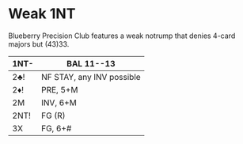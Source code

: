 # Weak 1NT

Blueberry Precision Club features a weak notrump that denies 4-card majors but
(43)33.

| 1NT- | BAL 11--13 |
|------|------------|
| 2♣!  | NF STAY, any INV possible
| 2♦!  | PRE, 5+M
| 2M   | INV, 6+M
| 2NT! | FG (R)
| 3X   | FG, 6+#
